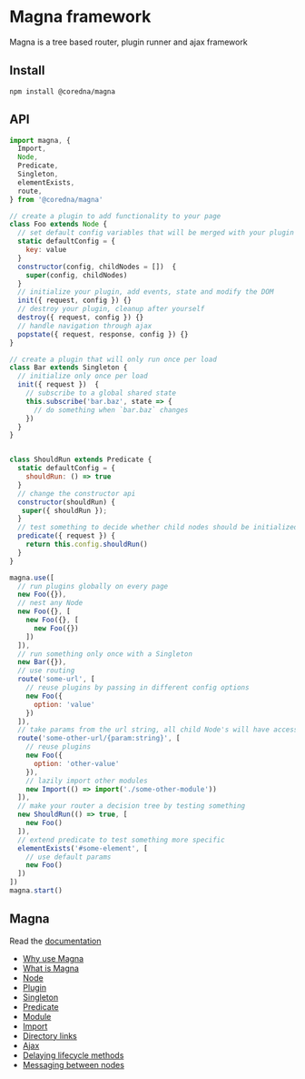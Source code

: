 # Magna framework
Magna is a tree based router, plugin runner and ajax framework

## Install
```
npm install @coredna/magna
```

## API
```javascript
import magna, { 
  Import, 
  Node, 
  Predicate,
  Singleton,
  elementExists,
  route,
} from '@coredna/magna'

// create a plugin to add functionality to your page
class Foo extends Node {
  // set default config variables that will be merged with your plugin config
  static defaultConfig = {
    key: value 
  }
  constructor(config, childNodes = [])  {
    super(config, childNodes) 
  }
  // initialize your plugin, add events, state and modify the DOM
  init({ request, config }) {}
  // destroy your plugin, cleanup after yourself
  destroy({ request, config }) {}
  // handle navigation through ajax
  popstate({ request, response, config }) {}
}

// create a plugin that will only run once per load 
class Bar extends Singleton {
  // initialize only once per load 
  init({ request })  {
    // subscribe to a global shared state
    this.subscribe('bar.baz', state => {
      // do something when `bar.baz` changes 
    })
  }
}


class ShouldRun extends Predicate {
  static defaultConfig = {
    shouldRun: () => true 
  }
  // change the constructor api
  constructor(shouldRun) {
   super({ shouldRun });
  }
  // test something to decide whether child nodes should be initialized
  predicate({ request }) {
    return this.config.shouldRun()
  }
}

magna.use([
  // run plugins globally on every page
  new Foo({}),
  // nest any Node
  new Foo({}, [
    new Foo({}, [
      new Foo({}) 
    ]) 
  ]),
  // run something only once with a Singleton
  new Bar({}),
  // use routing
  route('some-url', [
    // reuse plugins by passing in different config options
    new Foo({
      option: 'value'   
    })
  ]),
  // take params from the url string, all child Node's will have access through the request object
  route('some-other-url/{param:string}', [
    // reuse plugins
    new Foo({
      option: 'other-value'
    }),
    // lazily import other modules
    new Import(() => import('./some-other-module')) 
  ]),
  // make your router a decision tree by testing something
  new ShouldRun(() => true, [
    new Foo() 
  ]),
  // extend predicate to test something more specific
  elementExists('#some-element', [
    // use default params
    new Foo()
  ])
])
magna.start()
```

## Magna
Read the [documentation](docs/00_Magna.md)

* [Why use Magna](./docs/01_Why_use_magna.md)
* [What is Magna](./docs/02_What_is_magna.md)
* [Node](./docs/03_Node.md)
* [Plugin](./docs/04_Plugin.md)
* [Singleton](./docs/05_Singleton.md)
* [Predicate](./docs/06_Predicate.md)
* [Module](./docs/07_Module.md)
* [Import](./docs/08_Import.md)
* [Directory links](./docs/09_Directory_links.md)
* [Ajax](./docs/10_Ajax.md)
* [Delaying lifecycle methods](./docs/11_Delaying_lifecycle_methods.md)
* [Messaging between nodes](./docs/12_Messaging_between_nodes.md)


